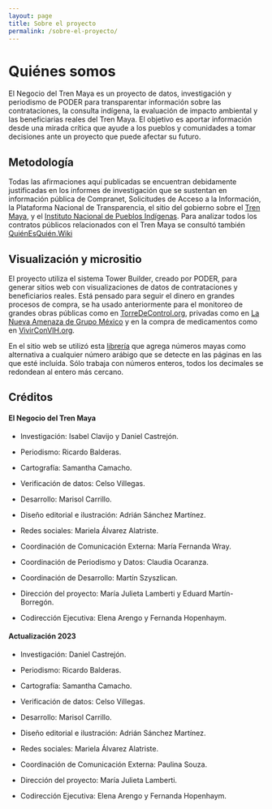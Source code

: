 ```yaml
---
layout: page
title: Sobre el proyecto
permalink: /sobre-el-proyecto/
---
```


# Quiénes somos

El Negocio del Tren Maya es un proyecto de datos, investigación y periodismo de PODER para transparentar información sobre las contrataciones, la consulta indígena, la evaluación de impacto ambiental y las beneficiarias reales del Tren Maya.
El objetivo es aportar información desde una mirada crítica que ayude a los pueblos y comunidades a tomar decisiones ante un proyecto que puede afectar su futuro.


## Metodología

Todas las afirmaciones aquí publicadas se encuentran debidamente justificadas en los informes de investigación que se sustentan en información pública de Compranet, Solicitudes de Acceso a la Información, la Plataforma Nacional de Transparencia, el sitio del  gobierno sobre el [Tren Maya](trenmaya.gob.mx), y el [Instituto Nacional de Pueblos Indígenas](inpi.gob.mx). Para analizar todos los contratos públicos relacionados con el Tren Maya se consultó también [QuiénEsQuién.Wiki](https://www.quienesquien.wiki/)


## Visualización y micrositio

El proyecto utiliza el sistema Tower Builder, creado por PODER, para generar sitios web con visualizaciones de datos de contrataciones y beneficiarios reales. Está pensado para seguir el dinero en grandes procesos de compra, se ha usado anteriormente para el monitoreo de grandes obras públicas como en [TorreDeControl.org](https://torredecontrol.projectpoder.org/), privadas como en [La Nueva Amenaza de Grupo México](https://lanuevaamenazadegrupomexico.poderlatam.org/) y en la compra de medicamentos como en [VivirConVIH.org](http://livingwithhiv.org/).

En el sitio web se utilizó esta [librería](https://github.com/ProjectPODER/numeros-mayas-js) que agrega números mayas como alternativa a cualquier número arábigo que se detecte en las páginas en las que esté incluída. Sólo trabaja con números enteros, todos los decimales se redondean al entero más cercano.



## Créditos

#### El Negocio del Tren Maya

* Investigación: Isabel Clavijo y Daniel Castrejón.

* Periodismo: Ricardo Balderas.

* Cartografía: Samantha Camacho.

* Verificación de datos: Celso Villegas.

* Desarrollo: Marisol Carrillo.

* Diseño editorial e ilustración: Adrián Sánchez Martínez.

* Redes sociales: Mariela Álvarez Alatriste.

* Coordinación de Comunicación Externa: María Fernanda Wray.

* Coordinación de Periodismo y Datos: Claudia Ocaranza.

* Coordinación de Desarrollo: Martín Szyszlican.

* Dirección del proyecto: María Julieta Lamberti y Eduard Martín-Borregón.

* Codirección Ejecutiva: Elena Arengo y Fernanda Hopenhaym.

#### Actualización 2023

* Investigación: Daniel Castrejón.

* Periodismo: Ricardo Balderas.

* Cartografía: Samantha Camacho.

* Verificación de datos: Celso Villegas.

* Desarrollo: Marisol Carrillo.

* Diseño editorial e ilustración: Adrián Sánchez Martínez.

* Redes sociales: Mariela Álvarez Alatriste.

* Coordinación de Comunicación Externa: Paulina Souza.

* Dirección del proyecto: María Julieta Lamberti.

* Codirección Ejecutiva: Elena Arengo y Fernanda Hopenhaym.
